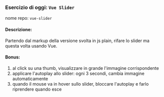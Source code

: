 ### Esercizio di oggi: `Vue Slider`
nome repo: `vue-slider`
#### Descrizione: 
Partendo dal markup della versione svolta in js plain, rifare lo slider ma questa volta usando Vue.
#### Bonus:
1. al click su una thumb, visualizzare in grande l'immagine corrispondente
2. applicare l'autoplay allo slider: ogni 3 secondi, cambia immagine automaticamente
3. quando il mouse va in hover sullo slider, bloccare l'autoplay e farlo riprendere quando esce